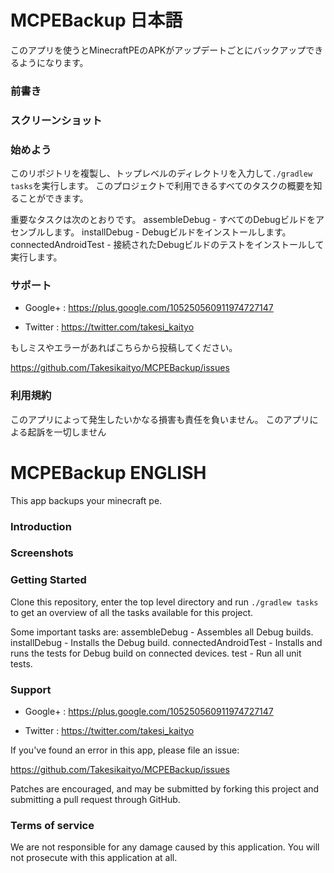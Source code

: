 # MCPEBackup 日本語
このアプリを使うとMinecraftPEのAPKがアップデートごとにバックアップできるようになります。

### 前書き

### スクリーンショット

### 始めよう

このリポジトリを複製し、トップレベルのディレクトリを入力して<code>./gradlew tasks</code>を実行します。
このプロジェクトで利用できるすべてのタスクの概要を知ることができます。

重要なタスクは次のとおりです。
assembleDebug - すべてのDebugビルドをアセンブルします。
installDebug - Debugビルドをインストールします。
connectedAndroidTest - 接続されたDebugビルドのテストをインストールして実行します。


### サポート

- Google+ : https://plus.google.com/105250560911974727147

- Twitter : https://twitter.com/takesi_kaityo

もしミスやエラーがあればこちらから投稿してください。

https://github.com/Takesikaityo/MCPEBackup/issues

### 利用規約

このアプリによって発生したいかなる損害も責任を負いません。
このアプリによる起訴を一切しません



# MCPEBackup ENGLISH
This app backups your minecraft pe.

### Introduction


### Screenshots


### Getting Started

Clone this repository, enter the top level directory and run <code>./gradlew tasks</code>
to get an overview of all the tasks available for this project.

Some important tasks are:
assembleDebug - Assembles all Debug builds.
installDebug - Installs the Debug build.
connectedAndroidTest - Installs and runs the tests for Debug build on connected
devices.
test - Run all unit tests.

### Support

- Google+ : https://plus.google.com/105250560911974727147

- Twitter : https://twitter.com/takesi_kaityo

If you've found an error in this app, please file an issue:

https://github.com/Takesikaityo/MCPEBackup/issues

Patches are encouraged, and may be submitted by forking this project and
submitting a pull request through GitHub.

### Terms of service

We are not responsible for any damage caused by this application.
You will not prosecute with this application at all.
